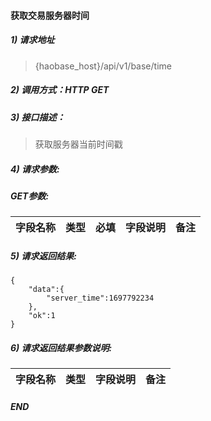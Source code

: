 #### 获取交易服务器时间


##### 1) 请求地址

>{haobase_host}/api/v1/base/time

##### 2) 调用方式：HTTP GET

##### 3) 接口描述：

> 获取服务器当前时间戳

##### 4) 请求参数:

##### GET参数:
|字段名称       |类型            |必填            |字段说明         |备注     |
| -------------|:--------------:|:--------------:|:--------------:|:------:|



##### 5) 请求返回结果:

```
{
    "data":{
        "server_time":1697792234
    },
    "ok":1
}
```


##### 6) 请求返回结果参数说明:
|字段名称       |类型            |字段说明         |备注     |
| -------------|:--------------:|:--------------:|:--------------:|

  
##### END  
  

